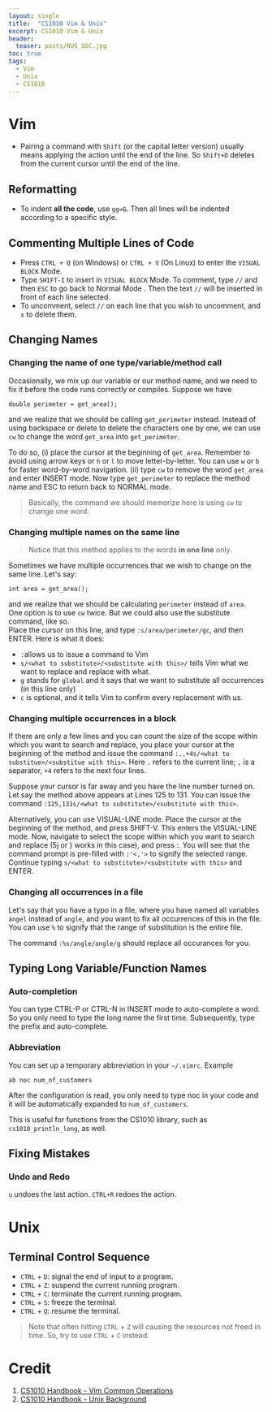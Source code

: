 ```yaml
---
layout: single
title:  "CS1010 Vim & Unix"
excerpt: CS1010 Vim & Unix 
header:
  teaser: posts/NUS_SOC.jpg
toc: true
tags:
  - Vim
  - Unix
  - CS1010
---
```


# Vim
- Pairing a command with `Shift` (or the capital letter version) usually means applying the action until the end of the line. So `Shift+D` deletes from the current cursor until the end of the line.

## Reformatting
- To indent **all the code**, use `gg=G`. Then all lines will be indented according to a specific style.

## Commenting Multiple Lines of Code
- Press `CTRL + Q` (on Windows) or `CTRL + V` (On Linux) to enter the `VISUAL BLOCK` Mode.
- Type `SHIFT-I` to insert in `VISUAL BLOCK` Mode. To comment, type `//` and then `ESC` to go back to Normal Mode  . Then the text `//` will be inserted in front of each line selected.
- To uncomment, select `//` on each line that you wish to uncomment, and `x` to delete them.

## Changing Names
### Changing the name of one type/variable/method call
Occasionally, we mix up our variable or our method name, and we need to fix it before the code runs correctly or compiles. Suppose we have
```
double perimeter = get_area();
```
and we realize that we should be calling `get_perimeter` instead. Instead of using backspace or delete to delete the characters one by one, we can use `cw` to change the word `get_area` into `get_perimeter`.

To do so, (i) place the cursor at the beginning of `get_area`. Remember to avoid using arrow keys or `h` or `l` to move letter-by-letter. You can use `w` or `b` for faster word-by-word navigation. (ii) type `cw` to remove the word `get_area` and enter INSERT mode. Now type `get_perimeter` to replace the method name and ESC to return back to NORMAL mode.

> Basically, the command we should memorize here is using `cw` to change one word.

### Changing multiple names on the same line
> Notice that this method applies to the words **in one line** only.

Sometimes we have multiple occurrences that we wish to change on the same line. Let's say:
```
int area = get_area();
```
and we realize that we should be calculating `perimeter` instead of `area`. \
One option is to use `cw` twice. But we could also use the substitute command, like so. \
Place the cursor on this line, and type `:s/area/perimeter/gc`, and then ENTER. Here is what it does:
- `:`allows us to issue a command to Vim
- `s/<what to substitute>/<substitute with this>/` tells Vim what we want to replace and replace with what.
- `g` stands for `global` and it says that we want to substitute all occurrences (in this line only)
- `c` is optional, and it tells Vim to confirm every replacement with us.

### Changing multiple occurrences in a block
If there are only a few lines and you can count the size of the scope within which you want to search and replace, you place your cursor at the beginning of the method and issue the command `:.,+4s/<what to substitue>/<substitue with this>`. Here `.` refers to the current line; `,` is a separator, `+4` refers to the next four lines.

Suppose your cursor is far away and you have the line number turned on. Let say the method above appears at Lines 125 to 131. You can issue the command `:125,131s/<what to substitute>/<substitute with this>`.

Alternatively, you can use VISUAL-LINE mode. Place the cursor at the beginning of the method, and press SHIFT-V. This enters the VISUAL-LINE mode. Now, navigate to select the scope within which you want to search and replace (5j or } works in this case), and press :. You will see that the command prompt is pre-filled with `:'<,'>` to signify the selected range. Continue typing `s/<what to substitute>/<substitute with this>` and ENTER.

### Changing all occurrences in a file
Let's say that you have a typo in a file, where you have named all variables `angel` instead of `angle`, and you want to fix all occurrences of this in the file. You can use `%` to signify that the range of substitution is the entire file.

The command `:%s/angle/angle/g` should replace all occurances for you.

## Typing Long Variable/Function Names
### Auto-completion
You can type CTRL-P or CTRL-N in INSERT mode to auto-complete a word. So you only need to type the long name the first time. Subsequently, type the prefix and auto-complete.

### Abbreviation
You can set up a temporary abbreviation in your `~/.vimrc`. Example
```
ab noc num_of_customers
```
After the configuration is read, you only need to type noc in your code and it will be automatically expanded to `num_of_customers`.

This is useful for functions from the CS1010 library, such as `cs1010_println_long`, as well.

## Fixing Mistakes
### Undo and Redo
`u` undoes the last action. `CTRL+R` redoes the action.

# Unix
## Terminal Control Sequence
- `CTRL` + `D`: signal the end of input to a program.
- `CTRL` + `Z`: suspend the current running program.
- `CTRL` + `C`: terminate the current running program.
- `CTRL` + `S`: freeze the terminal.
- `CTRL` + `Q`: resume the terminal.

> Note that often hitting `CTRL` + `Z` will causing the resources not freed in time. So, try to use `CTRL` + `C` instead.

# Credit
1. [CS1010 Handbook - Vim Common Operations](https://nus-cs1010.github.io/2425-s1/guides/vim-operations.html)
2. [CS1010 Handbook - Unix Background](https://nus-cs1010.github.io/2425-s1/guides/unix-background.html)
